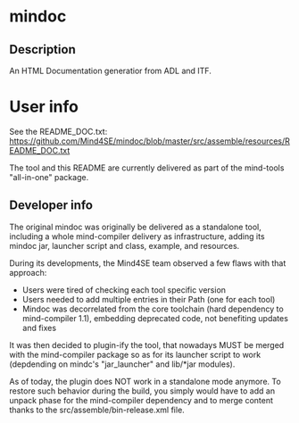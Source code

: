 # mindoc

## Description

An HTML Documentation generatior from ADL and ITF.

# User info

See the README_DOC.txt:
https://github.com/Mind4SE/mindoc/blob/master/src/assemble/resources/README_DOC.txt

The tool and this README are currently delivered as part of the mind-tools "all-in-one" package.

## Developer info

The original mindoc was originally be delivered as a standalone tool, including a whole mind-compiler delivery as infrastructure, adding its mindoc jar, launcher script and class, example, and resources.


During its developments, the Mind4SE team observed a few flaws with that approach:
* Users were tired of checking each tool specific version
* Users needed to add multiple entries in their Path (one for each tool)
* Mindoc was decorrelated from the core toolchain (hard dependency to mind-compiler 1.1), embedding deprecated code, not benefiting updates and fixes

It was then decided to plugin-ify the tool, that nowadays MUST be merged with the mind-compiler package so as for its launcher script to work (depdending on mindc's "jar_launcher" and lib/*jar modules).

As of today, the plugin does NOT work in a standalone mode anymore.
To restore such behavior during the build, you simply would have to add an unpack phase for the mind-compiler dependency and to merge content thanks to the src/assemble/bin-release.xml file.
